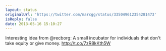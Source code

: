 ```yaml
---
layout: status
originalUrl: 'https://twitter.com/marcgg/status/335049612354281473'
isReply: false
date: 2013-05-16 15:10:27
---
```


Interesting idea from @recborg: A small incubator for individuals that don't take equity or give money. http://t.co/7zR8kKth5W
